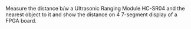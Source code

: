 Measure the distance b/w a Ultrasonic Ranging Module HC-SR04 and the nearest object to it and show the distance on 4 7-segment display of a FPGA board.
